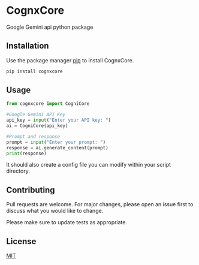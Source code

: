 # CognxCore
Google Gemini api python package

## Installation

Use the package manager [pip](https://pip.pypa.io/en/stable/) to install CognxCore.

```bash
pip install cognxcore
```

## Usage

```python
from cognxcore import CogniCore

#Google Gemini API Key
api_key = input("Enter your API key: ")
ai = CogniCore(api_key)

#Prompt and response
prompt = input("Enter your prompt: ")
response = ai.generate_content(prompt)
print(response)

```
It should also create a config file you can modify within your script directory.


## Contributing

Pull requests are welcome. For major changes, please open an issue first
to discuss what you would like to change.

Please make sure to update tests as appropriate.

## License

[MIT](https://choosealicense.com/licenses/mit/)
